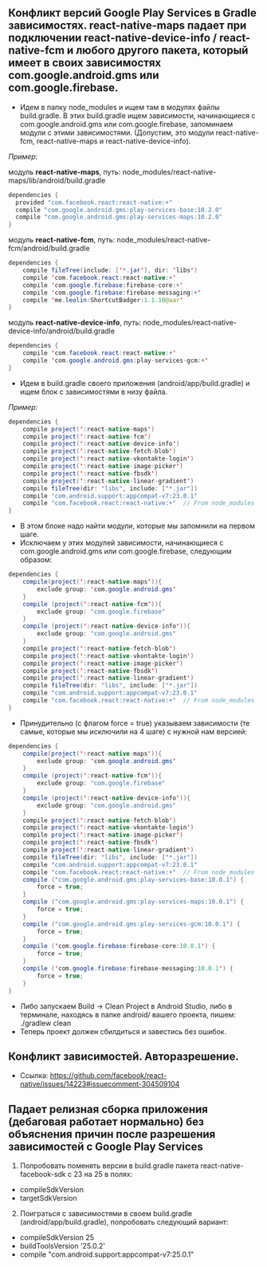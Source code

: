 ##  Конфликт версий Google Play Services в Gradle зависимостях. react-native-maps падает при подключении react-native-device-info / react-native-fcm и любого другого пакета, который имеет в своих зависимостях com.google.android.gms или com.google.firebase.

- Идем в папку node_modules и ищем там в модулях файлы build.gradle. В этих build.gradle ищем зависимости, начинающиеся с com.google.android.gms или com.google.firebase, запоминаем модули с этими зависимостями. (Допустим, это модули react-native-fcm, react-native-maps и react-native-device-info). 

_Пример:_

модуль __react-native-maps__, путь: node_modules/react-native-maps/lib/android/build.gradle
```java
dependencies {
  provided "com.facebook.react:react-native:+"
  compile "com.google.android.gms:play-services-base:10.2.0"
  compile "com.google.android.gms:play-services-maps:10.2.0"
}
```
модуль __react-native-fcm__, путь: node_modules/react-native-fcm/android/build.gradle
```java
dependencies {
    compile fileTree(include: ['*.jar'], dir: 'libs')
    compile 'com.facebook.react:react-native:+'
    compile 'com.google.firebase:firebase-core:+'
    compile 'com.google.firebase:firebase-messaging:+'
    compile 'me.leolin:ShortcutBadger:1.1.10@aar'
}
```
модуль __react-native-device-info__, путь: node_modules/react-native-device-info/android/build.gradle
```java
dependencies {
    compile 'com.facebook.react:react-native:+'
    compile 'com.google.android.gms:play-services-gcm:+'
}
```
- Идем в build.gradle своего приложения (android/app/build.gradle) и ищем блок с зависимостями в низу файла.

_Пример:_
```java
dependencies {
    compile project(':react-native-maps')
    compile project(':react-native-fcm')
    compile project(':react-native-device-info')
    compile project(':react-native-fetch-blob')
    compile project(':react-native-vkontakte-login')
    compile project(':react-native-image-picker')
    compile project(':react-native-fbsdk')
    compile project(':react-native-linear-gradient')
    compile fileTree(dir: "libs", include: ["*.jar"])
    compile "com.android.support:appcompat-v7:23.0.1"
    compile "com.facebook.react:react-native:+"  // From node_modules
}
```
- В этом блоке надо найти модули, которые мы запомнили на первом шаге.
- Исключаем у этих модулей зависимости, начинающиеся с com.google.android.gms или com.google.firebase, следующим образом:
```java
dependencies {
    compile(project(':react-native-maps')){
        exclude group: 'com.google.android.gms'
    }
    compile (project(':react-native-fcm')){
        exclude group: "com.google.firebase" 
    }
    compile (project(':react-native-device-info')){
        exclude group: "com.google.android.gms" 
    }
    compile project(':react-native-fetch-blob')
    compile project(':react-native-vkontakte-login')
    compile project(':react-native-image-picker')
    compile project(':react-native-fbsdk')
    compile project(':react-native-linear-gradient')
    compile fileTree(dir: "libs", include: ["*.jar"])
    compile "com.android.support:appcompat-v7:23.0.1"
    compile "com.facebook.react:react-native:+"  // From node_modules
}
```
- Принудительно (с флагом force = true) указываем зависимости (те самые, которые мы исключили на 4 шаге) с нужной нам версией:
```java
dependencies {
    compile(project(':react-native-maps')){
        exclude group: 'com.google.android.gms'
    }
    compile (project(':react-native-fcm')){
        exclude group: "com.google.firebase" 
    }
    compile (project(':react-native-device-info')){
        exclude group: "com.google.android.gms" 
    }
    compile project(':react-native-fetch-blob')
    compile project(':react-native-vkontakte-login')
    compile project(':react-native-image-picker')
    compile project(':react-native-fbsdk')
    compile project(':react-native-linear-gradient')
    compile fileTree(dir: "libs", include: ["*.jar"])
    compile "com.android.support:appcompat-v7:23.0.1"
    compile "com.facebook.react:react-native:+"  // From node_modules
    compile ("com.google.android.gms:play-services-base:10.0.1") {
        force = true;
    }
    compile ("com.google.android.gms:play-services-maps:10.0.1") {
        force = true;
    }
    compile ("com.google.android.gms:play-services-gcm:10.0.1") {
        force = true;
    }
    compile ('com.google.firebase:firebase-core:10.0.1') {
        force = true;
    }
    compile ('com.google.firebase:firebase-messaging:10.0.1') {
        force = true;
    }
}
```
- Либо запускаем Build -> Clean Project в Android Studio, либо в терминале, находясь в папке android/ вашего проекта, пишем: ./gradlew clean
- Теперь проект должен сбилдиться и завестись без ошибок.

## Конфликт зависимостей. Авторазрешение.

- Ссылка: https://github.com/facebook/react-native/issues/14223#issuecomment-304509104

## Падает релизная сборка приложения (дебаговая работает нормально) без объяснения причин после разрешения зависимостей с Google Play Services

1. Попробовать поменять версии в build.gradle пакета react-native-facebook-sdk с 23 на 25 в полях:
- compileSdkVersion
- targetSdkVersion

2. Поиграться с зависимостями в своем build.gradle (android/app/build.gradle), попробовать следующий вариант:
- compileSdkVersion 25
- buildToolsVersion '25.0.2'
- compile "com.android.support:appcompat-v7:25.0.1"

